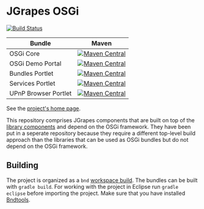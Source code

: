 JGrapes OSGi
===========

[![Build Status](https://travis-ci.org/mnlipp/jgrapes-osgi.svg?branch=master)](https://travis-ci.org/mnlipp/jgrapes-osgi)


| Bundle          | Maven |
| --------------- | ----- |
| OSGi Core       | [![Maven Central](https://img.shields.io/maven-central/v/org.jgrapes/org.jgrapes.osgi.core.svg)](http://search.maven.org/#search%7Cga%7C1%7Ca%3A%22org.jgrapes.osgi.core%22)
| OSGi Demo Portal | [![Maven Central](https://img.shields.io/maven-central/v/org.jgrapes/org.jgrapes.osgi.demo.portal.svg)](http://search.maven.org/#search%7Cga%7C1%7Ca%3A%22org.jgrapes.osgi.demo.portal%22)
| Bundles Portlet | [![Maven Central](https://img.shields.io/maven-central/v/org.jgrapes/org.jgrapes.osgi.portlets.bundles.svg)](http://search.maven.org/#search%7Cga%7C1%7Ca%3A%22org.jgrapes.osgi.portlets.bundles%22)
| Services Portlet | [![Maven Central](https://img.shields.io/maven-central/v/org.jgrapes/org.jgrapes.osgi.portlets.services.svg)](http://search.maven.org/#search%7Cga%7C1%7Ca%3A%22org.jgrapes.osgi.portlets.services%22)
| UPnP Browser Portlet | [![Maven Central](https://img.shields.io/maven-central/v/org.jgrapes/org.jgrapes.osgi.portlets.upnpbrowser.svg)](http://search.maven.org/#search%7Cga%7C1%7Ca%3A%22org.jgrapes.osgi.portlets.upnpbrowser%22)


See the [project's home page](https://mnlipp.github.io/jgrapes/).

This repository comprises JGrapes components that are built on top of the 
[library components](https://github.com/mnlipp/jgrapes) 
and depend on the OSGi framework. They have been put in a seperate repository 
because they require a different top-level build approach than the libraries
that can be used as OSGi bundles but do not depend on the OSGi framework.

Building
--------

The project is organized as a `bnd` 
[workspace build](https://github.com/bndtools/bnd/blob/master/biz.aQute.bnd.gradle/README.md#gradle-plugins-for-bnd-workspace-builds).
The bundles can 
be built with `gradle build`. For working with the project in Eclipse 
run `gradle eclipse` before importing the project. Make sure that you 
have installed [Bndtools](http://bndtools.org/).
